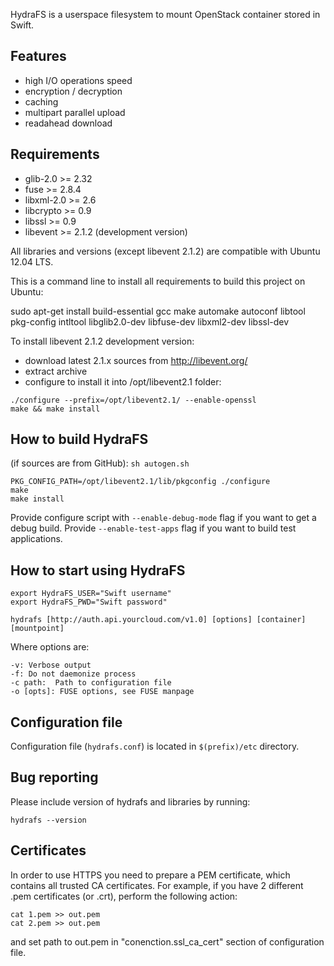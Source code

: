 HydraFS is a userspace filesystem to mount OpenStack container stored in Swift.

Features
--------

* high I/O operations speed
* encryption / decryption
* caching
* multipart parallel upload
* readahead download

Requirements
------------

* glib-2.0 >= 2.32
* fuse >= 2.8.4
* libxml-2.0 >= 2.6
* libcrypto >= 0.9
* libssl >= 0.9
* libevent >= 2.1.2 (development version)

All libraries and versions (except libevent 2.1.2) are compatible with Ubuntu 12.04 LTS.

This is a command line to install all requirements to build this project on Ubuntu:

sudo apt-get install build-essential gcc make automake autoconf libtool pkg-config intltool libglib2.0-dev libfuse-dev libxml2-dev libssl-dev

To install libevent 2.1.2 development version:
* download latest 2.1.x sources from http://libevent.org/
* extract archive
* configure to install it into /opt/libevent2.1 folder:
```
./configure --prefix=/opt/libevent2.1/ --enable-openssl
make && make install
```


How to build HydraFS
------------------

(if sources are from GitHub): ```sh autogen.sh```
```
PKG_CONFIG_PATH=/opt/libevent2.1/lib/pkgconfig ./configure
make
make install
```

Provide configure script with ```--enable-debug-mode``` flag if you want to get a debug build.
Provide ```--enable-test-apps``` flag if you want to build test applications.

How to start using HydraFS
------------------------
```
export HydraFS_USER="Swift username"
export HydraFS_PWD="Swift password"

hydrafs [http://auth.api.yourcloud.com/v1.0] [options] [container] [mountpoint]
```

Where options are:
```
-v: Verbose output
-f: Do not daemonize process
-c path:  Path to configuration file
-o [opts]: FUSE options, see FUSE manpage
```
Configuration file
------------------
    
Configuration file (```hydrafs.conf```) is located in ```$(prefix)/etc``` directory.

Bug reporting
-------------
    
Please include version of hydrafs and libraries by running:
```
hydrafs --version
```

Certificates
-------------

In order to use HTTPS you need to prepare a PEM certificate, which contains all trusted CA certificates.
For example, if you have 2 different .pem certificates (or .crt), perform the following action:

```
cat 1.pem >> out.pem
cat 2.pem >> out.pem
```

and set path to out.pem in "conenction.ssl_ca_cert" section of configuration file.
